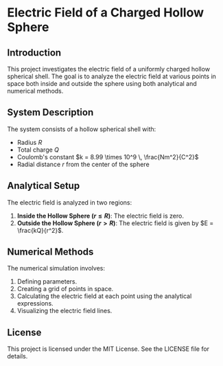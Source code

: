# Electric Field of a Charged Hollow Sphere

## Introduction
This project investigates the electric field of a uniformly charged hollow spherical shell. The goal is to analyze the electric field at various points in space both inside and outside the sphere using both analytical and numerical methods.

## System Description
The system consists of a hollow spherical shell with:
- Radius $R$
- Total charge $Q$
- Coulomb's constant $k = 8.99 \times 10^9 \, \frac{Nm^2}{C^2}$
- Radial distance $r$ from the center of the sphere

## Analytical Setup
The electric field is analyzed in two regions:
1. **Inside the Hollow Sphere ($r \leq R$)**: The electric field is zero.
2. **Outside the Hollow Sphere ($r > R$)**: The electric field is given by $E = \frac{kQ}{r^2}$.

## Numerical Methods
The numerical simulation involves:
1. Defining parameters.
2. Creating a grid of points in space.
3. Calculating the electric field at each point using the analytical expressions.
4. Visualizing the electric field lines.

## License
This project is licensed under the MIT License. See the LICENSE file for details.
